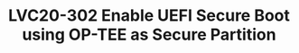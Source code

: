 ---
categories:
- lvc20
description: UEFI Secure boot is a verification mechanism for ensuring that code launched
  by the device firmware is trusted and that each efi payload loaded is validated.<br
  /> According to the UEFI Spec these keys, certificates against which the images
  are verified are stored as Authenticated Variables in UEFI. UEFI Authenticated Variable
  is designed to provision and maintain the UEFI secure boot status.<br /> <br />
  An authenticated variable implementation requires an isolated<br /> execution environment
  to do the authentication and update variables.<br /> Up to now using a secure flash
  for variable, implied disabling a<br /> Secure OS, since the mechanism for storing
  variables and running a Trusted OS is mutually exclusive.<br /> <br /> Management
  Mode (MM) is a generic term used to describe a secure isolated execution environment
  provided by the CPU and related silicon that is entered when the CPU detects a MMI.<br
  /> - For x86 systems, this can be implemented with System <br /> Management Mode
  (SMM).<br /> - For ARM systems, this can be implemented with TrustZone (TZ).<br
  /> <br /> So with Management Mode, we can say that core provides a <br /> Secure
  Partition kind of thing to run Secure Software.<br /> <br /> In this presentation
  we will discuss how on ARM based systems, OP-TEE provides a Secure Partition kind
  of environment to run software for saving authenticated variables
image: /assets/images/featured-images/lvc20/LVC20-302.png
session_id: LVC20-302
session_room: Track 1 - IoT/Edge/Embedded
session_slot:
  end_time: 2020-09-24 16:10
  start_time: 2020-09-24 15:45
session_speakers:
- speaker_bio: Having a total experience of 7 years in Embedded Programming.&lt;br
    /&gt; Worked on various areas including PKCS#11, Arm TrustZone, OP-TEE, OpenSSL,
    Networking.
  speaker_company: NXP Semiconductors
  speaker_image: http://avatars.sched.co/b/44/8935403/avatar.jpg.320x320px.jpg?a8e
  speaker_name: Sahil Malhotra
  speaker_position: Embedded Software Engineer
  speaker_role: speaker
- speaker_bio: Linux kernel developer with a taste for networking and performance
  speaker_company: Linaro
  speaker_image: http://avatars.sched.co/e/a0/7234895/avatar.jpg.320x320px.jpg?dcc
  speaker_name: Ilias Apalodimas
  speaker_position: Tech Lead
  speaker_role: speaker
session_track: Security
tag: session
tags: Security
title: LVC20-302 Enable UEFI Secure Boot using OP-TEE as Secure Partition
---